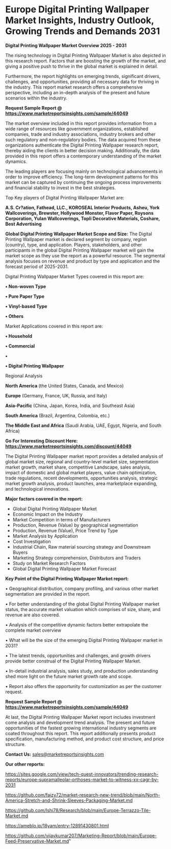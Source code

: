 # Europe Digital Printing Wallpaper Market Insights, Industry Outlook, Growing Trends and Demands 2031

<Strong> Digital Printing Wallpaper Market Overview 2025 - 2031</strong>

The rising technology in Digital Printing Wallpaper Market is also depicted in this research report. Factors that are boosting the growth of the market, and giving a positive push to thrive in the global market is explained in detail.

Furthermore, the report highlights on emerging trends, significant drivers, challenges, and opportunities, providing all necessary data for thriving in the industry. This report market research offers a comprehensive perspective, including an in-depth analysis of the present and future scenarios within the industry.

<strong>Request Sample Report @ <a href=https://www.marketreportsinsights.com/sample/44049>https://www.marketreportsinsights.com/sample/44049</a></strong>

The market overview included in this report provides information from a wide range of resources like government organizations, established companies, trade and industry associations, industry brokers and other such regulatory and non-regulatory bodies. The data acquired from these organizations authenticate the Digital Printing Wallpaper research report, thereby aiding the clients in better decision making. Additionally, the data provided in this report offers a contemporary understanding of the market dynamics.

The leading players are focusing mainly on technological advancements in order to improve efficiency. The long-term development patterns for this market can be captured by continuing the ongoing process improvements and financial stability to invest in the best strategies.

Top Key players of Digital Printing Wallpaper Market are:

<strong>A.S. Cr?ation, Fathead, LLC., KOROSEAL Interior Products, Asheu, York Wallcoverings, Brewster, Hollywood Monster, Flavor Paper, Roysons Corporation, Yulan Wallcoverings, Topli Decorative Materials, Coshare, Best Advertising</strong>

<strong><b>Global Digital Printing Wallpaper Market Scope and Size:</b></strong>
The Digital Printing Wallpaper market is declared segment by company, region (country), type, and application. Players, stakeholders, and other participants in the global Digital Printing Wallpaper market will gain the market scope as they use the report as a powerful resource. The segmental analysis focuses on revenue and product by type and application and the forecast period of 2025-2031.

Digital Printing Wallpaper Market Types covered in this report are:

<strong>•  Non-woven Type

•  Pure Paper Type

•  Vinyl-based Type

•  Others</strong>

Market Applications covered in this report are:

<strong>•  Household

•  Commercial

•  

•  Digital Printing Wallpaper</strong> 

Regional Analysis

<strong>North America</strong> (the United States, Canada, and Mexico)

<strong>Europe</strong> (Germany, France, UK, Russia, and Italy)

<strong>Asia-Pacific</strong> (China, Japan, Korea, India, and Southeast Asia)

<strong>South America</strong> (Brazil, Argentina, Colombia, etc.)

<strong>The Middle East and Africa</strong> (Saudi Arabia, UAE, Egypt, Nigeria, and South Africa)

<strong>Go For Interesting Discount Here: <a href=https://www.marketreportsinsights.com/discount/44049>https://www.marketreportsinsights.com/discount/44049</a></strong>

The Digital Printing Wallpaper market report provides a detailed analysis of global market size, regional and country-level market size, segmentation market growth, market share, competitive Landscape, sales analysis, impact of domestic and global market players, value chain optimization, trade regulations, recent developments, opportunities analysis, strategic market growth analysis, product launches, area marketplace expanding, and technological innovations.

<strong><b>Major factors covered in the report:</b></strong>
<ul>
  <li>Global Digital Printing Wallpaper Market </li>
  <li>Economic Impact on the Industry</li>
  <li>Market Competition in terms of Manufacturers</li>
  <li>Production, Revenue (Value) by geographical segmentation</li>
  <li>Production, Revenue (Value), Price Trend by Type</li>
  <li>Market Analysis by Application</li>
  <li>Cost Investigation</li>
  <li>Industrial Chain, Raw material sourcing strategy and Downstream Buyers</li>
  <li>Marketing Strategy comprehension, Distributors and Traders</li>
  <li>Study on Market Research Factors</li>
  <li>Global Digital Printing Wallpaper Market Forecast</li>
</ul>

<strong><b>Key Point of the Digital Printing Wallpaper Market report:</b></strong>

• Geographical distribution, company profiling, and various other market segmentation are provided in the report.

• For better understanding of the global Digital Printing Wallpaper market status, the accurate market valuation which comprises of size, share, and revenue are also covered.

• Analysis of the competitive dynamic factors better extrapolate the complete market overview

• What will be the size of the emerging Digital Printing Wallpaper market in 2031?

• The latest trends, opportunities and challenges, and growth drivers provide better construal of the Digital Printing Wallpaper Market.

• In-detail industrial analysis, sales study, and production understanding shed more light on the future market growth rate and scope.

• Report also offers the opportunity for customization as per the customer request.

<strong>Request Sample Report @ <a href=https://www.marketreportsinsights.com/sample/44049>https://www.marketreportsinsights.com/sample/44049</a></strong>

At last, the Digital Printing Wallpaper Market report includes investment come analysis and development trend analysis. The present and future opportunities of the fastest growing international industry segments are coated throughout this report. This report additionally presents product specification, manufacturing method, and product cost structure, and price structure.

<strong>Contact Us:</strong>
sales@marketreportsinsights.com

<strong>Our other reports:</strong>

<a href=https://sites.google.com/view/tech-quest-innovators/trending-research-reports/europe-supramalleolar-orthoses-market-to-witness-xx-cagr-by-2031>https://sites.google.com/view/tech-quest-innovators/trending-research-reports/europe-supramalleolar-orthoses-market-to-witness-xx-cagr-by-2031</a>

<a href=https://github.com/faizy72/market-research-new-trend/blob/main/North-America-Stretch-and-Shrink-Sleeves-Packaging-Market.md>https://github.com/faizy72/market-research-new-trend/blob/main/North-America-Stretch-and-Shrink-Sleeves-Packaging-Market.md</a>

<a href=https://github.com/Ishi78/Research/blob/main/Europe-Terrazzo-Tile-Market.md>https://github.com/Ishi78/Research/blob/main/Europe-Terrazzo-Tile-Market.md</a>

<a href=https://ameblo.jp/18yam/entry-12891430801.html>https://ameblo.jp/18yam/entry-12891430801.html</a>

<a href=https://github.com/vijaykumar207/Marketing-Report/blob/main/Europe-Feed-Preservative-Market.md>https://github.com/vijaykumar207/Marketing-Report/blob/main/Europe-Feed-Preservative-Market.md</a>"
